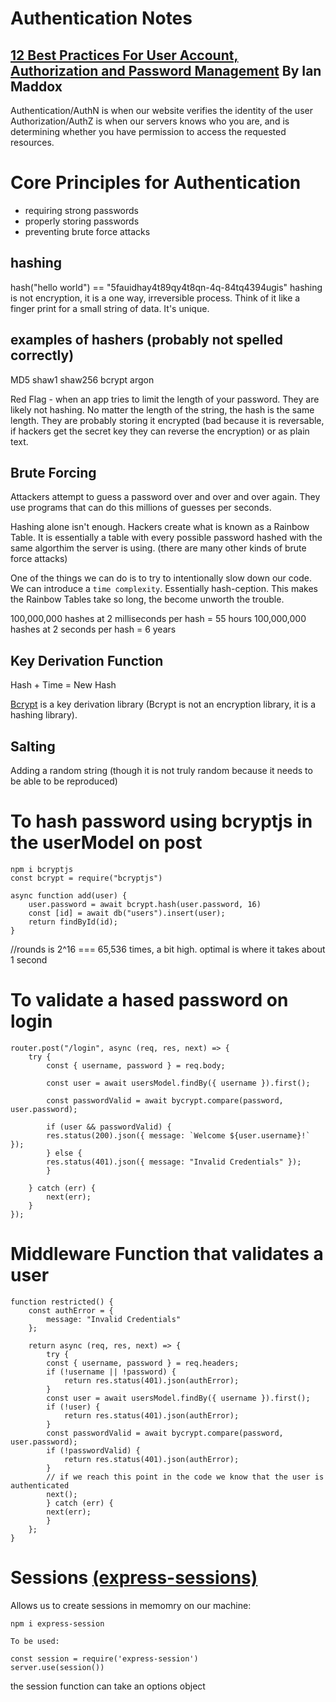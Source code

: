 # Authentication Notes

## [12 Best Practices For User Account, Authorization and Password Management](https://cloud.google.com/blog/products/gcp/12-best-practices-for-user-account) By Ian Maddox

Authentication/AuthN is when our website verifies the identity of the user
Authorization/AuthZ is when our servers knows who you are, and is determining whether you have permission to access the requested resources.

# Core Principles for Authentication

- requiring strong passwords
- properly storing passwords
- preventing brute force attacks

## hashing

hash("hello world") == "5fauidhay4t89qy4t8qn-4q-84tq4394ugis"
hashing is not encryption, it is a one way, irreversible process. Think of it like a finger print for a small string of data. It's unique.

## examples of hashers (probably not spelled correctly)

MD5
shaw1
shaw256
bcrypt
argon

Red Flag - when an app tries to limit the length of your password. They are likely not hashing. No matter the length of the string, the hash is the same length. They are probably storing it encrypted (bad because it is reversable, if hackers get the secret key they can reverse the encryption) or as plain text.

## Brute Forcing

Attackers attempt to guess a password over and over and over again. They use programs that can do this millions of guesses per seconds.

Hashing alone isn't enough. Hackers create what is known as a Rainbow Table. It is essentially a table with every possible password hashed with the same algorthim the server is using. (there are many other kinds of brute force attacks)

One of the things we can do is to try to intentionally slow down our code. We can introduce a `time complexity`. Essentially hash-ception. This makes the Rainbow Tables take so long, the become unworth the trouble.

100,000,000 hashes at 2 milliseconds per hash = 55 hours
100,000,000 hashes at 2 seconds per hash = 6 years

## Key Derivation Function

Hash + Time = New Hash

[Bcrypt](https://www.npmjs.com/package/bcryptjs) is a key derivation library (Bcrypt is not an encryption library, it is a hashing library).

## Salting

Adding a random string (though it is not truly random because it needs to be able to be reproduced)

# To hash password using bcryptjs in the userModel on post

    npm i bcryptjs
    const bcrypt = require("bcryptjs")

    async function add(user) {
        user.password = await bcrypt.hash(user.password, 16)
        const [id] = await db("users").insert(user);
        return findById(id);
    }

//rounds is 2^16 === 65,536 times, a bit high. optimal is where it takes about 1 second

# To validate a hased password on login

    router.post("/login", async (req, res, next) => {
        try {
            const { username, password } = req.body;

            const user = await usersModel.findBy({ username }).first();

            const passwordValid = await bycrypt.compare(password, user.password);

            if (user && passwordValid) {
            res.status(200).json({ message: `Welcome ${user.username}!` });
            } else {
            res.status(401).json({ message: "Invalid Credentials" });
            }

        } catch (err) {
            next(err);
        }
    });

# Middleware Function that validates a user

    function restricted() {
        const authError = {
            message: "Invalid Credentials"
        };

        return async (req, res, next) => {
            try {
            const { username, password } = req.headers;
            if (!username || !password) {
                return res.status(401).json(authError);
            }
            const user = await usersModel.findBy({ username }).first();
            if (!user) {
                return res.status(401).json(authError);
            }
            const passwordValid = await bycrypt.compare(password, user.password);
            if (!passwordValid) {
                return res.status(401).json(authError);
            }
            // if we reach this point in the code we know that the user is authenticated
            next();
            } catch (err) {
            next(err);
            }
        };
    }

# Sessions [(express-sessions)](https://github.com/expressjs/session#readme)

Allows us to create sessions in memomry on our machine:

    npm i express-session

    To be used:

    const session = require('express-session')
    server.use(session())

the session function can take an options object
